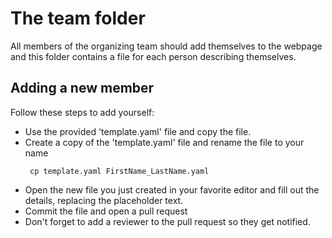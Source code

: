 # The team folder

All members of the organizing team should add themselves to the webpage and
this folder contains a file for each person describing themselves.

## Adding a new member
Follow these steps to add yourself:
* Use the provided 'template.yaml' file and copy the file.
* Create a copy of the 'template.yaml' file and rename the file to your name
   ```
    cp template.yaml FirstName_LastName.yaml
   ```
* Open the new file you just created in your favorite editor and fill out the
  details, replacing the placeholder text.
* Commit the file and open a pull request
* Don't forget to add a reviewer to the pull request so they get notified.
